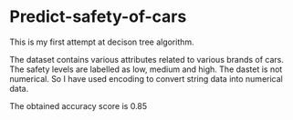 # Predict-safety-of-cars

This is my first attempt at decison tree algorithm. 

The dataset contains various attributes related to various brands of cars. The safety levels are labelled as low, medium and high. The dastet is not numerical. So I have used encoding to convert string data into numerical data.

The obtained accuracy score is 0.85

